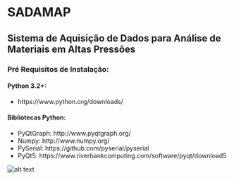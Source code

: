 # <h1> SADAMAP </h1>
<h2> Sistema de Aquisição de Dados para Análise de Materiais em Altas Pressões </h2>

<h3> Pré Requisitos de Instalação: </h3> 

<h4> Python 3.2+: </h4>
<ul> 
	<li> https://www.python.org/downloads/ </li>
</ul>
<h4>  </h4>
<h4> Bibliotecas Python: </h4>
<ul> 
	<li>  PyQtGraph: http://www.pyqtgraph.org/ </li>
	<li>  Numpy: http://www.numpy.org/ </li>
	<li>  PySerial: https://github.com/pyserial/pyserial </li>
	<li>  PyQt5: https://www.riverbankcomputing.com/software/pyqt/download5
</ul>

![alt text](https://github.com/claudinoac/SADAMAP/blob/master/Doc/systemView.png)
